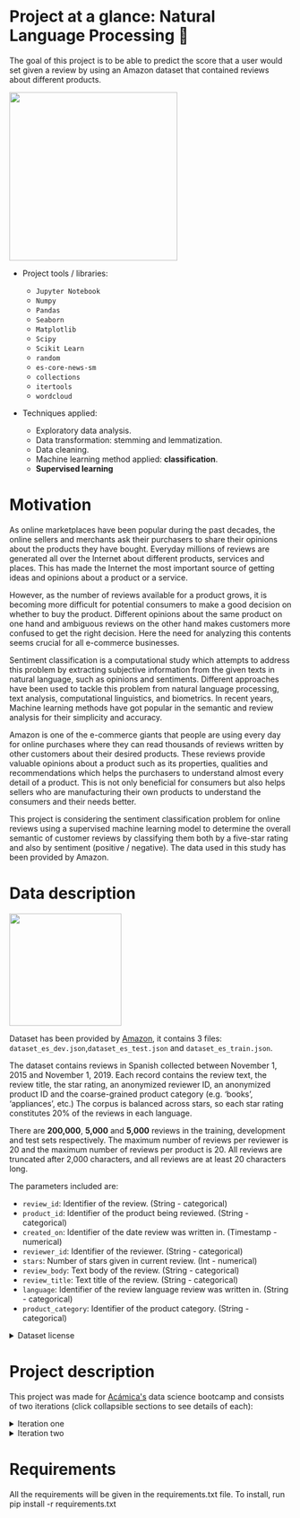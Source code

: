 # Project at a glance: Natural Language Processing 💬

The goal of this project is to be able to predict the score that a user would set given a review by using an Amazon dataset that contained reviews about different products.

<img src="https://image.freepik.com/vector-gratis/ilustracion-concepto-abstracto-inteligencia-artificial-chatbot_335657-3723.jpg" width=300>

- Project tools / libraries:
  - `Jupyter Notebook`
  - `Numpy`
  - `Pandas`
  - `Seaborn`
  - `Matplotlib`
  - `Scipy`
  - `Scikit Learn`
  - `random`
  - `es-core-news-sm`
  - `collections`
  - `itertools`
  - `wordcloud`

- Techniques applied:
  - Exploratory data analysis.
  - Data transformation: stemming and lemmatization.
  - Data cleaning.
  - Machine learning method applied: **classification**.
  - **Supervised learning**

# Motivation
As online marketplaces have been popular during the past decades, the online sellers and merchants ask their purchasers to share their opinions about the products they have bought. Everyday millions of reviews are generated all over the Internet about different products, services and places. This has made the Internet the most important source of getting ideas and opinions about a product or a service.

However, as the number of reviews available for a product grows, it is becoming more difficult for potential consumers to make a good decision on whether to buy the product. Different opinions about the same product on one hand and ambiguous reviews on the other hand makes customers more confused to get the right decision. Here the need for analyzing this contents seems crucial for all e-commerce businesses.

Sentiment classification is a computational study which attempts to address this problem by extracting subjective information from the given texts in natural language, such as opinions and sentiments. Different approaches have been used to tackle this problem from natural language processing, text analysis, computational linguistics, and biometrics. In recent years, Machine learning methods have got popular in the semantic and review analysis for their simplicity and accuracy.

Amazon is one of the e-commerce giants that people are using every day for online purchases where they can read thousands of reviews written by other customers about their desired products. These reviews provide valuable opinions about a product such as its properties, qualities and recommendations which helps the purchasers to understand almost every detail of a product. This is not only beneficial for consumers but also helps sellers who are manufacturing their own products to understand the consumers and their needs better.

This project is considering the sentiment classification problem for online reviews using a supervised machine learning model to determine the overall semantic of customer reviews by classifying them both by a five-star rating and also by sentiment (positive / negative). The data used in this study has been provided by Amazon.

# Data description

<img src="https://image.freepik.com/vector-gratis/investigacion-datos-estadisticos-indicadores-desempeno-empresa-retorno-inversion-razon-porcentual-fluctuacion-indices-cambio-significativo_335657-2552.jpg" width=200>

Dataset has been provided by [Amazon](https://registry.opendata.aws/amazon-reviews-ml/), it contains 3 files: `dataset_es_dev.json`,`dataset_es_test.json` and `dataset_es_train.json`.

The dataset contains reviews in Spanish collected between November 1, 2015 and November 1, 2019. Each record contains the review text, the review title, the star rating, an anonymized reviewer ID, an anonymized product ID and the coarse-grained product category (e.g. ‘books’, ‘appliances’, etc.) The corpus is balanced across stars, so each star rating constitutes 20% of the reviews in each language.

There are **200,000**, **5,000** and **5,000** reviews in the training, development and test sets respectively. The maximum number of reviews per reviewer is 20 and the maximum number of reviews per product is 20. All reviews are truncated after 2,000 characters, and all reviews are at least 20 characters long.

The parameters included are:

- `review_id`:  Identifier of the review. (String - categorical)
- `product_id`: Identifier of the product being reviewed. (String - categorical)
- `created_on`: Identifier of the date review was written in. (Timestamp - numerical)
- `reviewer_id`: Identifier of the reviewer. (String - categorical)
- `stars`: Number of stars given in current review. (Int - numerical)
- `review_body`: Text body of the review. (String - categorical)
- `review_title`: Text title of the review. (String - categorical)
- `language`: Identifier of the review language review was written in. (String - categorical)
- `product_category`: Identifier of the product category. (String - categorical)

<details> <summary markdown="span">Dataset license</summary>

# LICENSE

By accessing the Multilingual Amazon Reviews Corpus ("Reviews Corpus"), you agree that the Reviews Corpus is an Amazon Service subject to the Amazon.com Conditions of Use (https://www.amazon.com/gp/help/customer/display.html/ref=footer_cou?ie=UTF8&nodeId=508088) and you agree to be bound by them, with the following additional conditions:

In addition to the license rights granted under the Conditions of Use, Amazon or its content providers grant you a limited, non-exclusive, non-transferable, non-sublicensable, revocable license to access and use the Reviews Corpus for purposes of academic research. You may not resell, republish, or make any commercial use of the Reviews Corpus or its contents, including use of the Reviews Corpus for commercial research, such as research related to a funding or consultancy contract, internship, or other relationship in which the results are provided for a fee or delivered to a for-profit organization. You may not (a) link or associate content in the Reviews Corpus with any personal information (including Amazon customer accounts), or (b) attempt to determine the identity of the author of any content in the Reviews Corpus. If you violate any of the foregoing conditions, your license to access and use the Reviews Corpus will automatically terminate without prejudice to any of the other rights or remedies Amazon may have.
</details>

# Project description
This project was made for [Acámica's](https://www.acamica.com/data-science) data science bootcamp and consists of two iterations (click collapsible sections to see details of each):
<details>
<summary>Iteration one</summary>

## Iteration one

The first model starts with a comprehensive `EDA` and applying some simple `data cleaning` techniques to end up building a `machine learning regression model` that performs better than a linear regression. Two models have been tried in this project: **decisionTreeRegressor** and **kNeighborsRegressor**

### Index
- Scope
- EDA and preprocessing
  - EDA
  - Text normalization: stemming and lemmatization
- Machine Learning
  - Metric selection
  - Transformations
  - Data vectorization
  - Setting benchmark model
  - Model training and comparing benchmark with the following models:
    - LinearSVC
    - RandomForest
  - Optimization of the best performing one
- Conclusions
- Next steps

### Some visuals

![image](https://user-images.githubusercontent.com/52865532/131766302-ce54c9ad-f9a7-469c-8724-0090330990d6.png)
  
![image](https://user-images.githubusercontent.com/52865532/131766441-52b030de-2f9f-44ce-be38-70836e689c69.png)
  
![image](https://user-images.githubusercontent.com/52865532/131766565-362cd79a-2065-4686-b72a-1306c63abed5.png)

![image](https://user-images.githubusercontent.com/52865532/131766519-9f017ec2-66b1-4bce-b493-946d1811f145.png)
  
![image](https://user-images.githubusercontent.com/52865532/131769084-afdd0fcb-19cc-490d-9a37-90c0f273ce5a.png)

![image](https://user-images.githubusercontent.com/52865532/131769133-a7a6558d-83db-4a7a-b342-56a39b3df26a.png)

  
### Conclusions

We can conclude that little can be done to improve the performance of the model, either by adjusting the Tf-idf or optimizing model's hyperparameters. From the confusion matrix we see that the ability to predict 4 stars improved a bit to almost match the performance of 2 stars, as opposed to the non-optimized one. Reviews of intermediate scores will mark the roof of the model's performance, and beyond rigorous optimization the gains from a certain point will be marginal.

There will always be a limit to the ability of a Machine Learning model to classify scores on a scale of 1 to 5. This is due to an inherent limitation of the language due to the lack of distinctive words in intermediate reviews and because they tend to have as many good words as bad ones.

Beyond this, the classification of the reviews in 5 classes, depending on the use of this information, could be trivial, since knowing if a product has 2 or 3 stars would not provide valuable and actionable information. Converting this problem to a binary classification (positive / negative) could be more practical and at the same time would greatly improve the performance of the model. This work will be done in the next iteration
</details>

<details>
<summary>Iteration two</summary>

## Iteration two
In this version, a more thorough preprocessing has been made, performing `data transformation` (imputation, encoding, outliers removal and data scaling) techniques and finally applying more advanced `machine learning regression models` (**XGBRegressor**, **Decision tree optimized with RandomSearchCV**, **XGBRegressor optimized with RandomSearchCV**, **RandomForest regressor**, **RandomForest optimized with RandomSearchCV**, **ADABoost optimized with RandomSearchCV** and **Polynomial regressor**).

### Index
- Introduction
- Data transformation
  - Imputation
  - Encoding (`one hot` and `label encoding`)
  - Outliers removal
  - Data scaling (`z-transformation` and `log-transformation`)
- Machine Learning
  - Stating results of previous project
  - Model training and comparing benchmark with the following models:
    - Decision tree optimized with RandomSearchCV
    - XGBRegressor
    - XGBRegressor optimized with RandomSearchCV
    - RandomForest regressor
    - RandomForest optimized with RandomSearchCV
    - ADABoost optimized with RandomSearchCV
    - Polynomial regressor
  - Optimization of the best performing one
- Results interpretation
- Conclusions

### Some visuals

![img](https://i.imgur.com/zkMXTXv.png)

![img](https://i.imgur.com/ECrUenO.png)

![img](https://i.imgur.com/ig7yjCW.png)

### Conclusions

We can observe that what the model loses in detail when changing to a binary classification it gains in greater robustness of its predictions.

Also, within the "neutral" reviews (3 stars) we can see a marked bias of users to classify apparently negative reviews as neutral, more marked in the categories "shoes", "beauty", "groceries", "pet products" and "wireless. There are no categories in which the bias is inverse, so I suppose that the user, when faced with a somewhat positive experience, tends to rate it with 4 stars, while if the experience is not very satisfactory, it tends to qualify it as neutral.

Without necessarily substituting 5-star ratings, some benefits of implementing an algorithm that classifies ratings in a binary way could be:

- It can serve to penalize the score of poorly rated reviews, where the user writes a mostly positive text and presses 1 or 2 stars, or viceversa.
- It allows to identify users that are consistently generous or, on the contrary, too demanding with the scores to qualify their opinion in the final score and improve its quality.
- They can be used to analyze topics in greater depth, such as the one developed on apparently neutral reviews, allowing them to be processed without depending too much on the user's numerical rating, for example, to be able to adjust the ratings due to the perception bias of the category. Thus, if a category has a marked tendency to undervalue products (with a greater number of positive opinions on neutral scores), the opinion of users about this category could be nuanced, compensating for this bias in some way in the calculation of the product or seller score. In this way, product ratings from different categories could be comparable to each other.
- Finally, it should be mentioned that there is room for improvement for the model, although the accuracy obtained is satisfactory for the utility that it is intended to give.
</details>


# Requirements
All the requirements will be given in the requirements.txt file. To install, run pip install -r requirements.txt
